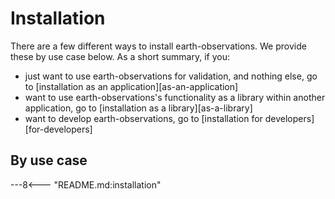 # Installation

There are a few different ways to install earth-observations.
We provide these by use case below.
As a short summary, if you:

- just want to use earth-observations for validation,
  and nothing else, go to [installation as an application][as-an-application]
- want to use earth-observations's functionality
  as a library within another application,
  go to [installation as a library][as-a-library]
- want to develop earth-observations,
  go to [installation for developers][for-developers]

## By use case

---8<--- "README.md:installation"
